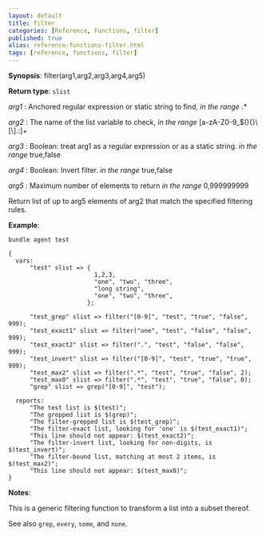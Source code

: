 ```yaml
---
layout: default
title: filter
categories: [Reference, Functions, filter]
published: true
alias: reference-functions-filter.html
tags: [reference, functions, filter]
---
```




**Synopsis**: filter(arg1,arg2,arg3,arg4,arg5) 

**Return type**: `slist`

  
 *arg1* : Anchored regular expression or static string to find, *in the range* .\*
  
 *arg2* : The name of the list variable to check, *in the range*
[a-zA-Z0-9\_\$(){}\\[\\].:]+   

 *arg3* : Boolean: treat arg1 as a regular expression or as a static string. *in the range* true,false

 *arg4* : Boolean: Invert filter. *in the range* true,false

 *arg5* : Maximum number of elements to return *in the range* 0,999999999

Return list of up to arg5 elements of arg2 that match the specified filtering rules.

**Example**:  
   

```cf3
bundle agent test

{
  vars:
      "test" slist => {
                        1,2,3,
                        "one", "two", "three",
                        "long string",
                        "one", "two", "three",
                      };

      "test_grep" slist => filter("[0-9]", "test", "true", "false", 999);
      "test_exact1" slist => filter("one", "test", "false", "false", 999);
      "test_exact2" slist => filter(".", "test", "false", "false", 999);
      "test_invert" slist => filter("[0-9]", "test", "true", "true", 999);
      "test_max2" slist => filter(".*", "test", "true", "false", 2);
      "test_max0" slist => filter(".*", "test", "true", "false", 0);
      "grep" slist => grep("[0-9]", "test");

  reports:
      "The test list is $(test)";
      "The grepped list is $(grep)";
      "The filter-grepped list is $(test_grep)";
      "The filter-exact list, looking for 'one' is $(test_exact1)";
      "This line should not appear: $(test_exact2)";
      "The filter-invert list, looking for non-digits, is $(test_invert)";
      "The filter-bound list, matching at most 2 items, is $(test_max2)";
      "This line should not appear: $(test_max0)";
}
```

**Notes**:  

This is a generic filtering function to transform a list into a subset thereof.

See also `grep`, `every`, `some`, and `none`.
